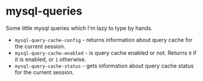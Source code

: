 # mysql-queries

Some little mysql queries which I'm lazy to type by hands.

* `mysql-query-cache-config` - returns information about query cache for the current session.
* `mysql-query-cache-enabled` - is query cache enabled or not. Returns `0` if it is enabled,
or `1` otherwise.
* `mysql-query-cache-status` - gets information about query cache status for the current
session.